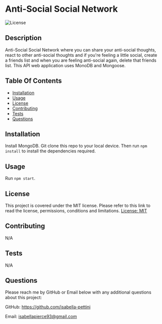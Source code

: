 # Anti-Social Social Network

![License](https://img.shields.io/badge/license-MIT-green)

## Description
Anti-Social Social Network where you can share your anti-social thoughts, react to other anti-social thoughts and if you're feeling a little social, create a friends list and when you are feeling anti-social again, delete that friends list. This API web application uses MonoDB and Mongoose.

## Table Of Contents 
  - [Installation](#installation)
  - [Usage](#usage)
  - [License](#license)
  - [Contributing](#contributing)
  - [Tests](#tests)
  - [Questions](#questions)

## Installation
Install MongoDB. Git clone this repo to your local device. Then run `npm install` to install the dependencies required.

## Usage
Run `npm start`. 

## License
This project is covered under the MIT license. Please refer to this link to read the license, permissions, conditions and limitations.
[License: MIT](https://choosealicense.com/licenses/mit/)

## Contributing
N/A

## Tests
N/A

## Questions
Please reach me by GitHub or Email below with any additional questions about this project:

GitHub: https://github.com/isabella-pettini

Email:  isabellapierce93@gmail.com
